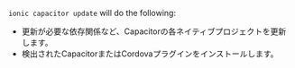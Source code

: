 `ionic capacitor update` will do the following:
- 更新が必要な依存関係など、Capacitorの各ネイティブプロジェクトを更新します。
- 検出されたCapacitorまたはCordovaプラグインをインストールします。
